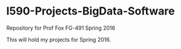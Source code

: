 # I590-Projects-BigData-Software
Repository for Prof Fox FG-491 Spring 2016

This will hold my projects for Spring 2016.
